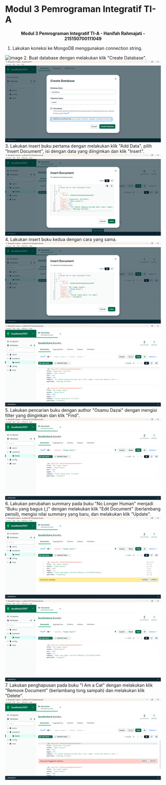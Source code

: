 # Modul 3 Pemrograman Integratif TI-A

<div align="center">
<strong><p>Modul 3 Pemrograman Integratif TI-A - Hanifah Rahmajati - 215150700111049</p></strong>
</div>  
  
1. Lakukan koneksi ke MongoDB menggunakan connection string.  
<img src="PrakPemin_HanifahRahmajati/Screenshot/Modul 2/Screenshot 2023-09-16 154333.png" alt= "image">  
2. Buat database dengan melakukan klik "Create Database".  
<img src="Screenshot\Modul 2\Screenshot 2023-09-16 154435.png" alt= "image">  
3. Lakukan insert buku pertama dengan melakukan klik "Add Data", pilih "Insert Document", isi dengan data yang diinginkan dan klik "Insert".  
<img src="Screenshot\Modul 2\Screenshot 2023-09-16 155209.png" alt= "image">  
4. Lakukan insert buku kedua dengan cara yang sama.  
<img src="Screenshot\Modul 2\Screenshot 2023-09-16 155623.png" alt= "image">  
<img src="Screenshot\Modul 2\Screenshot 2023-09-16 155637.png" alt= "image">  
5. Lakukan pencarian buku dengan author "Osamu Dazai" dengan mengisi filter yang diinginkan dan klik "Find".  
<img src="Screenshot\Modul 2\Screenshot 2023-09-16 155721.png" alt= "image">  
6. Lakukan perubahan summary pada buku "No Longer Human" menjadi "Buku yang bagus (<NAMA>,<NIM>)" dengan melakukan klik "Edit Document" (berlambang pensil), mengisi nilai summary yang baru, dan melakukan klik "Update".  
<img src="Screenshot\Modul 2\Screenshot 2023-09-16 155817.png" alt= "image">  
<img src="Screenshot\Modul 2\Screenshot 2023-09-16 155832.png" alt= "image">  
 7. Lakukan penghapusan pada buku "I Am a Cat" dengan melakukan klik "Remove Document" (berlambang tong sampah) dan melakukan klik "Delete".  
 <img src="Screenshot\Modul 2\Screenshot 2023-09-16 155900.png" alt= "image">  
